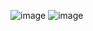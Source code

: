 ![image](https://github.com/user-attachments/assets/743f8676-cda9-432c-952e-8a56d27c5a5f)
![image](https://github.com/user-attachments/assets/ed2e2105-b689-414f-b669-57dd3fe6a97e)
